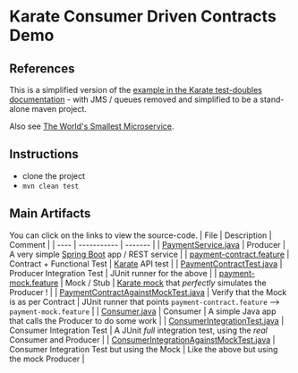 # Karate Consumer Driven Contracts Demo

## References
This is a simplified version of the [example in the Karate test-doubles documentation](https://github.com/intuit/karate/tree/master/karate-netty#consumer-provider-example) - with JMS / queues removed and simplified to be a stand-alone maven project.

Also see [The World's Smallest Microservice](https://www.linkedin.com/pulse/worlds-smallest-micro-service-peter-thomas/).

## Instructions
* clone the project
* `mvn clean test`

## Main Artifacts
You can click on the links to view the source-code.
| File | Description | Comment |
| ---- | ----------- | ------- |
| [PaymentService.java](payment-producer/src/main/java/payment/producer/PaymentService.java) | Producer | A very simple [Spring Boot](https://spring.io/projects/spring-boot) app / REST service |
| [payment-contract.feature](payment-producer/src/test/java/payment/producer/contract/payment-contract.feature) | Contract + Functional Test | [Karate](https://github.com/intuit/karate) API test |
| [PaymentContractTest.java](payment-producer/src/test/java/payment/producer/contract/PaymentContractTest.java) | Producer Integration Test | JUnit runner for the above |
| [payment-mock.feature](payment-producer/src/test/java/payment/producer/mock/payment-mock.feature) | Mock / Stub | [Karate mock](https://github.com/intuit/karate/tree/master/karate-netty) that *perfectly* simulates the Producer ! | 
| [PaymentContractAgainstMockTest.java](payment-producer/src/test/java/payment/producer/mock/PaymentContractAgainstMockTest.java) | Verify that the Mock is as per Contract | JUnit runner that points `payment-contract.feature` --> `payment-mock.feature` |
| [Consumer.java](payment-consumer/src/main/java/payment/consumer/Consumer.java) | Consumer | A simple Java app that calls the Producer to do some work |
| [ConsumerIntegrationTest.java](payment-consumer/src/test/java/payment/consumer/ConsumerIntegrationTest.java) | Consumer Integration Test | A JUnit *full* integration test, using the *real* Consumer and Producer |
| [ConsumerIntegrationAgainstMockTest.java](payment-consumer/src/test/java/payment/consumer/ConsumerIntegrationAgainstMockTest.java) | Consumer Integration Test but using the Mock | Like the above but using the mock Producer |
